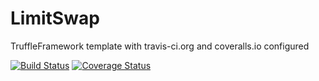 # LimitSwap

TruffleFramework template with travis-ci.org and coveralls.io configured

[![Build Status](https://travis-ci.org/CryptoManiacsZone/LimitSwap.svg?branch=master)](https://travis-ci.org/CryptoManiacsZone/LimitSwap)
[![Coverage Status](https://coveralls.io/repos/github/CryptoManiacsZone/LimitSwap/badge.svg?branch=master)](https://coveralls.io/github/CryptoManiacsZone/LimitSwap?branch=master)
